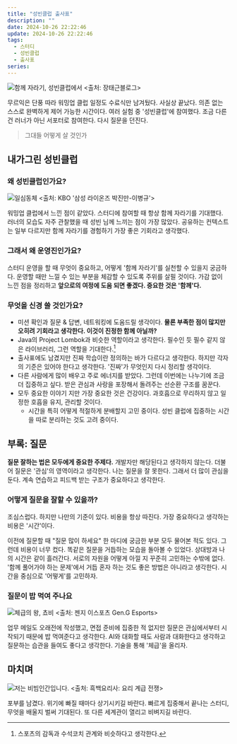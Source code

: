 ```yaml
---
title: "성빈클럽 출사표"
description: ""
date: 2024-10-26 22:22:46
update: 2024-10-26 22:22:46
tags:
  - 스터디
  - 성빈클럽
  - 출사표
series: 
---
```


![함께 자라기, 성빈클럽에서 <출처: 장태근블로그>](growing-up-together-in-sungbin-club.avif)

무르익은 단풍 따라 워밍업 클럽 일정도 수료식만 남겨뒀다. 사실상 끝났다. 의존 없는 스스로 완벽하게 제어 가능한 시간이다.
여러 실험 중 '성빈클럽'에 참여했다. 조금 다른 건 러너가 아닌 서포터로 참여한다. 다시 질문을 던진다.

> 그대들 어떻게 살 것인가

## 내가그린 성빈클럽

### 왜 성빈클럽인가요?

![일심동체 <출처: KBO '삼성 라이온즈 박진만-이병규'>](joined-at-the-hip.avif)

워밍업 클럽에서 느낀 점이 같았다. 스터디에 참여할 때 항상 함께 자라기를 기대했다.
러너의 모습도 자주 관찰했을 때 성빈 님께 느끼는 점이 가장 많았다. 공유하는 컨텍스트는 일부 다르지만 함께 자라기를 경험하기 가장 좋은 기회라고 생각했다.

### 그래서 왜 운영진인가요?

스터디 운영을 할 때 무엇이 중요하고, 어떻게 '함께 자라기'를 실천할 수 있을지 궁금하다. 운영할 때만 느낄 수 있는 부분을 체감할 수 있도록
주위를 살필 것이다. 가감 없이 느낀 점을 정리하고 **앞으로의 여정에 도움 되면 좋겠다. 중요한 것은 '함께'다.**

### 무엇을 신경 쓸 것인가요?

- 미션 확인과 질문 & 답변, 네트워킹에 도움드릴 생각이다. **물론 부족한 점이 많지만 오히려 기회라고 생각한다. 이것이 진정한 함께 아닐까?**
- Java의 Project Lombok과 비슷한 역할이라고 생각한다. 필수인 듯 필수 같지 않은 라이브러리, 그런 역할을 기대한다.[^1]
- 출사표에도 남겼지만 진짜 학습이란 정의하는 바가 다르다고 생각한다. 하지만 각자의 기준은 있어야 한다고 생각한다. '진짜'가 무엇인지 다시 정리할 생각이다.
- 다른 사람에게 많이 배우고 주로 에너지를 받았다. 그런데 이번에는 나누기에 조금 더 집중하고 싶다. 받은 관심과 사랑을 포장해서 돌려주는 선순환 구조를 꿈꾼다.
- 모두 중요한 이야기 지만 가장 중요한 것은 건강이다. 과호흡으로 무리하지 않고 일정한 호흡을 유지, 관리할 것이다.
    - 시간을 특히 어떻게 적절하게 분배할지 고민 중이다. 성빈 클럽에 집중하는 시간을 따로 분리하는 것도 고려 중이다.

## 부록: 질문

**질문 잘하는 법은 모두에게 중요한 주제다.** 개발자만 해당된다고 생각하지 않는다. 더불어 질문은 '관심'의 영역이라고 생각한다.
나는 질문을 잘 못한다. 그래서 더 많이 관심을 둔다. 계속 연습하고 피드백 받는 구조가 중요하다고 생각한다.

### 어떻게 질문을 잘할 수 있을까?

조심스럽다. 하지만 나만의 기준이 있다. 비용을 항상 따진다. 가장 중요하다고 생각하는 비용은 '시간'이다.

이전에 질문할 때 "질문 많이 하세요" 한 마디에 궁금한 부분 모두 물어본 적도 있다. 그런데 비용이 너무 컸다. 똑같은 질문을 거듭하는 모습을 돌아볼 수 있었다.
상대방과 나의 시간은 같이 흘러간다. 서로의 자원을 어떻게 아낄 지 꾸준히 고민하는 수밖에 없다. '함께 풀어가야 하는 문제'에서 거듭 혼자 하는 것도 좋은 방법은 아니라고 생각한다.
시간을 중심으로 '어떻게'를 고민하자.

### 질문이 밥 먹여 주나요

![체급의 왕, 쵸비 <출처: 젠지 이스포츠 Gen.G Esports>](chovy-weight-class.avif)

업무 메일도 오래전에 작성했고, 면접 준비에 집중한 적 없지만 질문은 관심에서부터 시작되기 때문에 밥 먹여준다고 생각한다. AI와 대화할 때도 사람과 대화한다고 생각하고
질문하는 습관을 들여도 좋다고 생각한다. 기술을 통해 '체급'을 올리자.

## 마치며

![저는 비빔인간입니다. <출처: 흑백요리사: 요리 계급 전쟁>](bibim.avif)

포부를 남겼다. 위기에 빠질 때마다 상기시키길 바란다. 빠르게 집중해서 끝나는 스터디, 무엇을 배울지 벌써 기대된다.
또 다른 세계관이 열리고 비벼지길 바란다.

[^1]: 스포츠의 감독과 수석코치 관계와 비슷하다고 생각한다.
